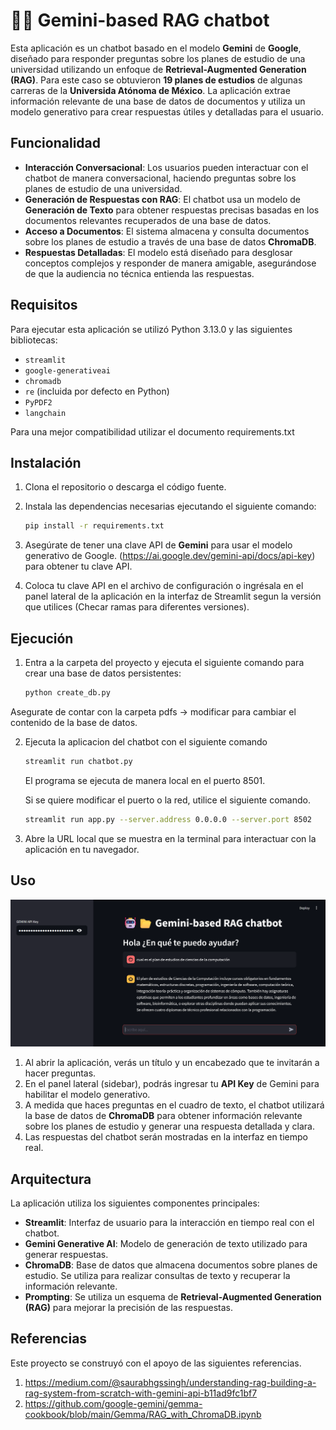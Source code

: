 # 🤖📂 Gemini-based RAG chatbot

Esta aplicación es un chatbot basado en el modelo **Gemini** de **Google**, diseñado para responder preguntas sobre los planes de estudio de una universidad utilizando un enfoque de **Retrieval-Augmented Generation (RAG)**. 
Para este caso se obtuvieron **19 planes de estudios** de algunas carreras de la **Universida Atónoma de México**.
La aplicación extrae información relevante de una base de datos de documentos y utiliza un modelo generativo para crear respuestas útiles y detalladas para el usuario.

## Funcionalidad

- **Interacción Conversacional**: Los usuarios pueden interactuar con el chatbot de manera conversacional, haciendo preguntas sobre los planes de estudio de una universidad.
- **Generación de Respuestas con RAG**: El chatbot usa un modelo de **Generación de Texto** para obtener respuestas precisas basadas en los documentos relevantes recuperados de una base de datos.
- **Acceso a Documentos**: El sistema almacena y consulta documentos sobre los planes de estudio a través de una base de datos **ChromaDB**.
- **Respuestas Detalladas**: El modelo está diseñado para desglosar conceptos complejos y responder de manera amigable, asegurándose de que la audiencia no técnica entienda las respuestas.

## Requisitos

Para ejecutar esta aplicación se utilizó Python 3.13.0 y las siguientes bibliotecas:

- `streamlit`
- `google-generativeai`
- `chromadb`
- `re` (incluida por defecto en Python)
- `PyPDF2`
- `langchain`

Para una mejor compatibilidad utilizar el documento requirements.txt

## Instalación

1. Clona el repositorio o descarga el código fuente.
2. Instala las dependencias necesarias ejecutando el siguiente comando:

   ```bash
   pip install -r requirements.txt
   ```

3. Asegúrate de tener una clave API de **Gemini** para usar el modelo generativo de Google. (https://ai.google.dev/gemini-api/docs/api-key) para obtener tu clave API.

4. Coloca tu clave API en el archivo de configuración o ingrésala en el panel lateral de la aplicación en la interfaz de Streamlit segun la versión que utilices (Checar ramas para diferentes versiones).

## Ejecución

1. Entra a la carpeta del proyecto y ejecuta el siguiente comando para crear una base de datos persistentes:

   ```bash
   python create_db.py
   ```

Asegurate de contar con la carpeta pdfs -> modificar para cambiar el contenido de la base de datos.

2. Ejecuta la aplicacion del chatbot con el siguiente comando 

   ```bash
   streamlit run chatbot.py
   ```

   El programa se ejecuta de manera local en el puerto 8501. 

   Si se quiere modificar el puerto o la red, utilice el siguiente comando.

   ```bash
   streamlit run app.py --server.address 0.0.0.0 --server.port 8502
   ``` 

2. Abre la URL local que se muestra en la terminal para interactuar con la aplicación en tu navegador.

## Uso

![Captura de pantalla del chatbot](./img/guia_de_uso.png)

1. Al abrir la aplicación, verás un título y un encabezado que te invitarán a hacer preguntas.
2. En el panel lateral (sidebar), podrás ingresar tu **API Key** de Gemini para habilitar el modelo generativo.
3. A medida que haces preguntas en el cuadro de texto, el chatbot utilizará la base de datos de **ChromaDB** para obtener información relevante sobre los planes de estudio y generar una respuesta detallada y clara.
4. Las respuestas del chatbot serán mostradas en la interfaz en tiempo real.

## Arquitectura

La aplicación utiliza los siguientes componentes principales:

- **Streamlit**: Interfaz de usuario para la interacción en tiempo real con el chatbot.
- **Gemini Generative AI**: Modelo de generación de texto utilizado para generar respuestas.
- **ChromaDB**: Base de datos que almacena documentos sobre planes de estudio. Se utiliza para realizar consultas de texto y recuperar la información relevante.
- **Prompting**: Se utiliza un esquema de **Retrieval-Augmented Generation (RAG)** para mejorar la precisión de las respuestas.


## Referencias

Este proyecto se construyó con el apoyo de las siguientes referencias.

1. https://medium.com/@saurabhgssingh/understanding-rag-building-a-rag-system-from-scratch-with-gemini-api-b11ad9fc1bf7
2. https://github.com/google-gemini/gemma-cookbook/blob/main/Gemma/RAG_with_ChromaDB.ipynb
